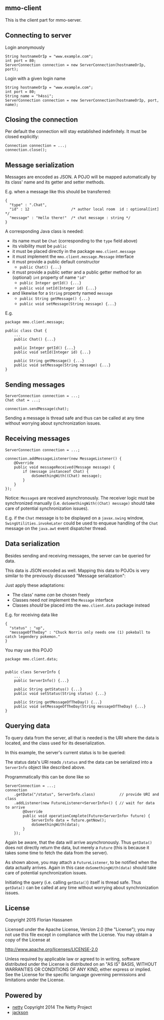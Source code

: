 ## mmo-client

This is the client part for mmo-server.

## Connecting to server

Login anonymously

```
String hostnameOrIp = "www.example.com";
int port = 80;
ServerConnection connection = new ServerConnection(hostnameOrIp, port);
```

Login with a given login name

```
String hostnameOrIp = "www.example.com";
int port = 80;
String name = "h4ssi";
ServerConnection connection = new ServerConnection(hostnameOrIp, port, name);
```

## Closing the connection

Per default the connection will stay established indefinitely. It must be 
closed explicitly:

```
Connection connection = ...;
connection.close();
```

## Message serialization

Messages are encoded as JSON. A POJO will be mapped automatically by its
class' name and its getter and setter methods.

E.g. when a message like this should be transferred:

```
{
  "type" : ".Chat",
  "id" : 12                   /* author local room  id : optional[int] */
  "message" : "Hello there!"  /* chat message : string */
}
```

A corresponding Java class is needed:

* its name must be `Chat` (corresponding to the `type` field above)
* its visibility must be `public`
* it must be placed directly in the package `mmo.client.message`
* it must implement the `mmo.client.message.Message` interface
* it must provide a public default constructor
  * `public Chat() {...}`
* it must provide a public setter and a public getter method for an (optional) 
  `int`  property of name `"id"`
  * `public Integer getId() {...}`
  * `public void setId(Integer id) {...}`
* and likewise for a `String` property named `message`  
  * `public String getMessage() {...}`
  * `public void setMessage(String message) {...}`

E.g.

```
package mmo.client.message;

public class Chat {
    ...
    public Chat() {...}
    
    public Integer getId() {...}
    public void setId(Integer id) {...}
 
    public String getMessage() {...}
    public void setMessage(String message) {...} 
}
```

## Sending messages

```
ServerConnection connection = ...;
Chat chat = ...;

connection.sendMessage(chat);
```

Sending a message is thread safe and thus can be called at any time without 
worrying about synchronization issues.

## Receiving messages

```
ServerConnection connection = ...;

connection.addMessageListener(new MessageListener() {
    @Override
    public void messageReceived(Message message) {
        if (message instanceof Chat) {
            doSomethingWith((Chat) message);
        }
    }
});
```

Notice: `Message`s are received asynchronously. The receiver logic must be 
synchronized manually (i.e. `doSomethingWith((Chat) message)` should take care
of potential synchronization issues).

E.g. if the `Chat` message is to be displayed on a `javax.swing` window, 
`SwingUtilities.invokeLater` could be used to enqueue handling of the `Chat` 
message on the `java.awt` event dispatcher thread.

## Data serialization

Besides sending and receiving messages, the server can be queried for data.

This data is JSON encoded as well. Mapping this data to POJOs is very similar
to the previously discussed "Message serialization":

Just apply these adaptations:

* The class' name _can_ be chosen freely
* Classes need _not_ implement the `Message` interface
* Classes _should_ be placed into the `mmo.client.data` package instead

E.g. for receiving data like

```
{
  "status" : "up",
  "messageOfTheDay" : "Chuck Norris only needs one (1) pokeball to catch legendery pokemon."
}
```

You may use this POJO

```
package mmo.client.data;


public class ServerInfo {
    ...
    public ServerInfo() {...}

    public String getStatus() {...}
    public void setStatus(String status) {...}

    public String getMessageOfTheDay() {...}
    public void setMessageOfTheDay(String messageOfTheDay) {...}
}
```

## Querying data

To query data from the server, all that is needed is the URI where the data 
is located, and the class used for its deserialization. 

In this example, the server's current status is to be queried:
 
The status data's URI reads `/status` and the data can be serialized into a 
`ServerInfo` object like described above.

Programmatically this can be done like so

```
ServerConnection = ...;
connection
    .getData("/status", ServerInfo.class)           // provide URI and class
    .addListener(new FutureListener<ServerInfo>() { // wait for data to arrive
        @Override
        public void operationComplete(Future<ServerInfo> future) {
            ServerInfo data = future.getNow();
            doSomethingWith(data);
        }
    });
```

Again be aware, that the data will arrive asynchronously.
Thus `getData()` does not directly return the data, but merely a `Future` 
(this is because it takes some time to fetch the data from the server).

As shown above, you may attach a `FutureListener`, to be notified when the data
actually arrives. Again in this case `doSomethingWith(data)` should take care 
of potential synchronization issues.

Initiating the query (i.e. calling `getData()`) itself is thread safe. Thus 
`getData()` can be called at any time without worrying about synchronization 
issues.

## License

Copyright 2015 Florian Hassanen

Licensed under the Apache License, Version 2.0 (the "License");
you may not use this file except in compliance with the License.
You may obtain a copy of the License at

http://www.apache.org/licenses/LICENSE-2.0

Unless required by applicable law or agreed to in writing, software
distributed under the License is distributed on an "AS IS" BASIS,
WITHOUT WARRANTIES OR CONDITIONS OF ANY KIND, either express or implied.
See the License for the specific language governing permissions and
limitations under the License.

## Powered by

* [netty](http://netty.io/) Copyright 2014 The Netty Project
* [jackson](http://wiki.fasterxml.com/JacksonHome)
